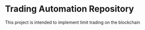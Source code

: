 # Trading Automation Repository

This project is intended to implement limit trading on the blockchain